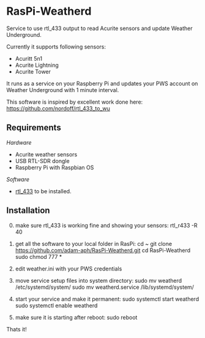 RasPi-Weatherd
==============

Service to use rtl_433 output to read Acurite sensors and update Weather Underground.

Currently it supports following sensors:
- Acuritt 5n1
- Acurite Lightning
- Acurite Tower

It runs as a service on your Raspberry Pi and updates your PWS account on Weather Underground with 1 minute interval.

This software is inspired by excellent work done here: https://github.com/nordoff/rtl_433_to_wu

Requirements
------------
*Hardware*
* Acurite weather sensors
* USB RTL-SDR dongle
* Raspberry Pi with Raspbian OS

*Software*
* [rtl_433](https://github.com/merbanan/rtl_433) to be installed.

Installation
------------
0. make sure rtl_433 is working fine and showing your sensors:
    rtl_r433 -R 40
	
1. get all the software to your local folder in RasPi:
    cd ~
	git clone https://github.com/adam-aph/RasPi-Weatherd.git
	cd RasPi-Weatherd
	sudo chmod 777 *
	
2. edit weather.ini with your PWS credentials

3. move service setup files into system directory:
    sudo mv weatherd /etc/systemd/system/
    sudo mv weatherd.service /lib/systemd/system/
	
4. start your service and make it permanent:
    sudo systemctl start weatherd
	sudo systemctl enable weatherd

5. make sure it is starting after reboot:
    sudo reboot
	
Thats it!
	

